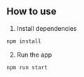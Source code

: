 
## How to use

1. Install dependencies

```bash
npm install
```

2. Run the app

```bash
npm run start
```
